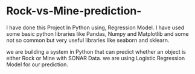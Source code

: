 # Rock-vs-Mine-prediction-
I have done this Project In Python using,  Regression Model. I have used some basic python libraries like Pandas, Numpy and Matplotlib and some not so common but very useful libraries like seaborn and sklearn.

we are building a system in Python that can predict whether an object is either Rock or Mine with SONAR Data. we are using Logistic Regression Model for our prediction.     
